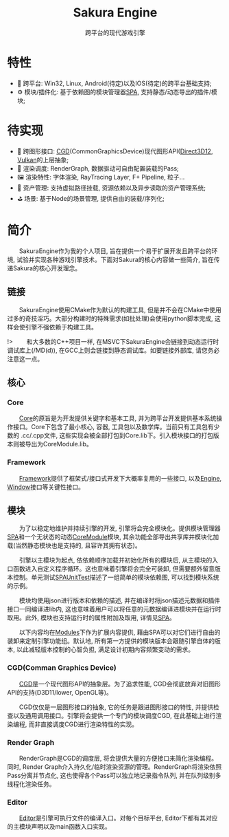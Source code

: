 <!--
 * @This File is Part of Sakura by SaeruHikari: 
 * @Description: Copyright SaeruHikari
 * @Version: 0.1.0
 * @Autor: SaeruHikari
 * @Date: 2020-03-01 20:09:10
 * @LastEditors: Please set LastEditors
 * @LastEditTime: 2020-03-05 16:39:55
 -->
<h1 align="center">Sakura Engine</h1>
<div align="center">
跨平台的现代游戏引擎
</div>

# 特性
- 🌉 跨平台: Win32, Linux, Android(待定)以及IOS(待定)的跨平台基础支持;
- ⚙️ 模块/插件化: 基于依赖图的模块管理器[SPA](DevTools/SPA/SakuraPackageAdminister.md), 支持静态/动态导出的插件/模块;

# 待实现
- 🧰 跨图形接口: [CGD](Modules/CGD/CGD.md)(CommonGraphicsDevice)现代图形API([Direct3D12](StaticBuilds/CGD/CGD_Direct3D12.md), [Vulkan](StaticBuilds/CGD/CGD_Vulkan.md)的上层抽象;
- 🎨 渲染调度: RenderGraph, 数据驱动可自由配置装载的Pass;
- 🖼️ 渲染特性: 字体渲染, RayTracing Layer, F+ Pipeline, 粒子...
- 📂 资产管理: 支持虚拟路径挂载, 资源依赖以及异步读取的资产管理系统;
- ⛳ 场景: 基于Node的场景管理, 提供自由的装载/序列化;


# 简介
&emsp;&emsp;SakuraEngine作为我的个人项目, 旨在提供一个易于扩展开发且跨平台的环境, 试验并实现各种游戏引擎技术。下面对Sakura的核心内容做一些简介, 旨在传递Sakura的核心开发理念。

## 链接
&emsp;&emsp;SakuraEngine使用CMake作为默认的构建工具, 但是并不会在CMake中使用过多的奇技淫巧。大部分构建时的特殊需求(如批处理)会使用python脚本完成, 这样会使引擎不强依赖于构建工具。

!> &emsp;&emsp;和大多数的C++项目一样, 在MSVC下SakuraEngine会链接到动态运行时调试库上(/MD(d)), 在GCC上则会链接到静态调试库。如要链接外部库, 请您务必注意这一点。

## 核心
### Core
&emsp;&emsp;[Core](StaticBuilds/Core/Core.md)的原旨是为开发提供关键字和基本工具, 并为跨平台开发提供基本系统操作接口。Core下包含了最小核心, 容器, 工具包以及数学库。当前只有工具包有少数的 .cc/.cpp文件, 这些实现会被全部打包到Core.lib下。引入模块接口的打包版本则被导出为CoreModule.lib。

### Framework
&emsp;&emsp;[Framework](https://github.com/SaeruHikari/SakuraEngine/tree/master/SakuraEngine/Framework)提供了框架式/接口式开发下大概率复用的一些接口, 以及[Engine](https://github.com/SaeruHikari/SakuraEngine/blob/master/SakuraEngine/Framework/Application/SEngine.h), [Window](https://github.com/SaeruHikari/SakuraEngine/blob/master/SakuraEngine/Framework/Application/SWindow.h)接口等关键性接口。

## 模块
&emsp;&emsp;为了以稳定地维护并持续引擎的开发, 引擎将会完全模块化。提供模块管理器[SPA](DevTools/SPA/SakuraPackageAdminister.md)和一个无状态的动态[CoreModule](SakuraEngine/Core)模块, 其余功能全部导出共享库并模块化加载(当然静态模块也是支持的, 且容许其拥有状态)。

&emsp;&emsp;引擎以主模块为起点, 依依赖顺序加载并初始化所有的模块后, 从主模块的入口函数进入自定义程序循环。这也意味着引擎将会完全可装卸, 但需要额外留意版本控制。单元测试[SPAUnitTest](https://github.com/SaeruHikari/SakuraEngine/tree/master/SPAUnitTest)描述了一组简单的模块依赖图, 可以找到模块系统的示例。

&emsp;&emsp;模块均使用json进行版本和依赖的描述, 并在编译时将json描述元数据和插件接口一同编译进lib内, 这也意味着用户可以将任意的元数据编译进模块并在运行时取用。此外, 模块也支持运行时的属性附加及取用, 详情见[SPA](DevTools/SPA/SakuraPackageAdminister.md)。

&emsp;&emsp;以下内容均在[Modules](/Modules)下作为扩展内容提供, 藉由SPA可以对它们进行自由的装卸来定制引擎功能组。默认地, 所有第一方提供的模块版本会跟随引擎自体的版本, 以此减轻版本控制的心智负担, 满足设计初期内容频繁变动的需求。

### CGD(Comman Graphics Device)
&emsp;&emsp;[CGD](Modules/CGD/CGD.md)是一个现代图形API的抽象层。为了追求性能, CGD会彻底放弃对旧图形API的支持(D3D11/lower, OpenGL等)。

&emsp;&emsp;CGD仅仅是一层图形接口的抽象, 它的任务是跟进图形接口的特性, 并提供检查以及通用调用接口。引擎将会提供一个专门的模块调度CGD, 在此基础上进行渲染编程, 而非直接调度CGD进行渲染特性的实现。

### Render Graph
&emsp;&emsp;RenderGraph是CGD的调度层, 将会提供大量的方便接口来简化渲染编程。同时, Render Graph介入持久化/临时渲染资源的管理。RenderGraph将渲染依照Pass分离并节点化, 这也使得各个Pass可以独立地记录指令队列, 并在队列级别多线程化渲染任务。

### Editor
&emsp;&emsp;[Editor](Modules/Editor/Editor.md)是引擎可执行文件的编译入口。对每个目标平台, Editor下都有其对应的主模块声明以及main函数入口实现。

